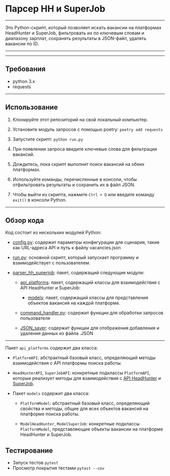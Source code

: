 # Парсер HH и SuperJob
***


Это Python-скрипт, который позволяет искать вакансии на платформах HeadHunter и SuperJob, фильтровать их по ключевым словам и диапазону зарплат, сохранять результаты в JSON-файл, удалять вакансии по ID.
***
***
## Требования
- python 3.х
- requests
***

## Использование



1. Клонируйте этот репозиторий на свой локальный компьютер.

2. Установите модуль запросов с помощью poetry: `poetry add requests`

3. Запустите скрипт: `python run.py`

4. При появлении запроса введите ключевые слова для фильтрации вакансий.

5. Дождитесь, пока скрипт выполнит поиск вакансий на обеих платформах.

6. Используйте команды, перечисленные в консоли, чтобы отфильтровать результаты и сохранить их в файл JSON.

7. Чтобы выйти из скрипта, нажмите `Ctrl + D` или введите команду `exit()` в консоли Python.
***

## Обзор кода



Код состоит из нескольких модулей Python:



- [config.py](config%2Fconfig.py): содержит параметры конфигурации для сценария, такие как URL-адреса API и путь к файлу vacancies.json

- [run.py](run.py): основной скрипт, который запускает программу и взаимодействует с пользователем.

- [parser_hh_superjob](parser_hh_superjob): пакет, содержащий следующие модули:

  - [api_platforms](parser_hh_superjob%2Fapi_platforms): пакет, содержащий классы для взаимодействия с API HeadHunter и SuperJob:

    - [models](parser_hh_superjob%2Fapi_platforms%2Fmodels): пакет, содержащий классы для представления объектов вакансий на каждой платформе.

  - [command_handler.py](parser_hh_superjob%2Fcommand_handler.py): содержит функции для обработки запросов пользователя
  
  - [JSON_saver](parser_hh_superjob%2FJSON_saver): содержит функции для отображения добавления и удаления данных из файла .JSON


---

Пакет `api_platforms` содержит два класса:

- `PlatformAPI`: абстрактный базовый класс, определяющий методы взаимодействия с API платформы поиска работы.

- `HeadHunterAPI`, `SuperJobAPI`: конкретные подклассы `PlatformAPI`, которые реализует методы для взаимодействия с [API HeadHunter](https://hh.ru) и [SuperJob](https//:superjob.ru).

  
- Пакет `models` содержит два класса:


    - `PlatformModel`: абстрактный базовый класс, определяющий свойства и методы, общие для всех объектов вакансий на платформе поиска работы.


    - `ModelHeadHunter`, `ModelSuperJob`: конкретные подклассы `PlatformModel`, представляющие объекты вакансии на платформе HeadHunter и SuperJob.

## Тестирование
  
  - Запуск тестов `pytest`
  - Просмотр покрытия тестами `pytest --cov`